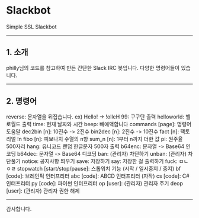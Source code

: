 # Slackbot
Simple SSL Slackbot

* * *
## 1. 소개
philly님의 코드를 참고하여 만든 간단한 Slack IRC 봇입니다.
다양한 명령어들이 있습니다.
* * *
## 2. 명령어
reverse: 문자열을 뒤집습니다. ex) Hello! -> !olleH
99: 구구단 출력
helloworld: 헬로월드 출력
time: 현재 날짜와 시간
beep: 빼애액합니다
commands [page]: 명령어 도움말
dec2bin [n]: 10진수 -> 2진수
bin2dec [n]: 2진수 -> 10진수
fact [n]: 팩토리얼 !n
fibo [n]: 피보나치 수열의 n항
sum_n [n]: 1부터 n까지 더한 값
pi: 원주율 500자리
hang: 유니코드 랜덤 한글문자 500자 출력
b64enc: 문자열 -> Base64 인코딩
b64dec: 문자열 -> Base64 디코딩
ban: (관리자) 차단하기
unban: (관리자) 차단풀기
notice: 공지사항 띄우기
save: 저장하기
say: 저장한 걸 출력하기
fuck: ㅁㄴㅇㄹ
stopwatch [start/stop/pause]: 스톱워치 기능 (시작 / 일시중지 / 중지)
bf [code]: 브레인퍽 인터프리터
abc [code]: ABCD 인터프리터 (자작)
cs [code]: C# 인터프리터
py [code]: 파이썬 인터프리터
op [user]: (관리자) 관리자 주기
deop [user]: (관리자) 관리자 권한 해제
* * *
감사합니다.
